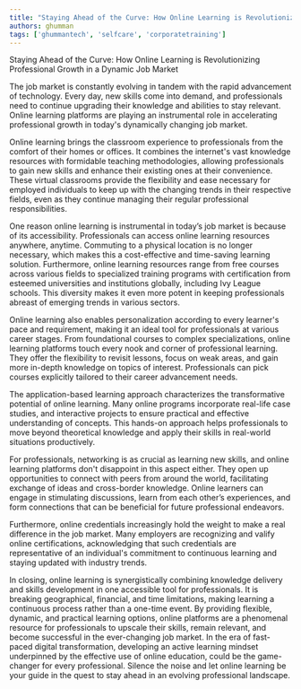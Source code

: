 ```yaml
---
title: "Staying Ahead of the Curve: How Online Learning is Revolutionizing Professional Growth in a Dynamic Job Market"  # Wrap the title in double quotes
authors: ghumman
tags: ['ghummantech', 'selfcare', 'corporatetraining']
---
```


Staying Ahead of the Curve: How Online Learning is Revolutionizing Professional Growth in a Dynamic Job Market
<!-- truncate -->

The job market is constantly evolving in tandem with the rapid advancement of technology. Every day, new skills come into demand, and professionals need to continue upgrading their knowledge and abilities to stay relevant. Online learning platforms are playing an instrumental role in accelerating professional growth in today's dynamically changing job market.

Online learning brings the classroom experience to professionals from the comfort of their homes or offices. It combines the internet's vast knowledge resources with formidable teaching methodologies, allowing professionals to gain new skills and enhance their existing ones at their convenience. These virtual classrooms provide the flexibility and ease necessary for employed individuals to keep up with the changing trends in their respective fields, even as they continue managing their regular professional responsibilities. 

One reason online learning is instrumental in today’s job market is because of its accessibility. Professionals can access online learning resources anywhere, anytime. Commuting to a physical location is no longer necessary, which makes this a cost-effective and time-saving learning solution. Furthermore, online learning resources range from free courses across various fields to specialized training programs with certification from esteemed universities and institutions globally, including Ivy League schools. This diversity makes it even more potent in keeping professionals abreast of emerging trends in various sectors.

Online learning also enables personalization according to every learner's pace and requirement, making it an ideal tool for professionals at various career stages. From foundational courses to complex specializations, online learning platforms touch every nook and corner of professional learning. They offer the flexibility to revisit lessons, focus on weak areas, and gain more in-depth knowledge on topics of interest. Professionals can pick courses explicitly tailored to their career advancement needs.

The application-based learning approach characterizes the transformative potential of online learning. Many online programs incorporate real-life case studies, and interactive projects to ensure practical and effective understanding of concepts. This hands-on approach helps professionals to move beyond theoretical knowledge and apply their skills in real-world situations productively.

For professionals, networking is as crucial as learning new skills, and online learning platforms don't disappoint in this aspect either. They open up opportunities to connect with peers from around the world, facilitating exchange of ideas and cross-border knowledge. Online learners can engage in stimulating discussions, learn from each other’s experiences, and form connections that can be beneficial for future professional endeavors.

Furthermore, online credentials increasingly hold the weight to make a real difference in the job market. Many employers are recognizing and valify online certifications, acknowledging that such credentials are representative of an individual's commitment to continuous learning and staying updated with industry trends.

In closing, online learning is synergistically combining knowledge delivery and skills development in one accessible tool for professionals. It is breaking geographical, financial, and time limitations, making learning a continuous process rather than a one-time event. By providing flexible, dynamic, and practical learning options, online platforms are a phenomenal resource for professionals to upscale their skills, remain relevant, and become successful in the ever-changing job market. In the era of fast-paced digital transformation, developing an active learning mindset underpinned by the effective use of online education, could be the game-changer for every professional. Silence the noise and let online learning be your guide in the quest to stay ahead in an evolving professional landscape.
